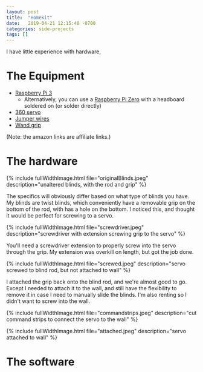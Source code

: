 ```yaml
---
layout: post
title:  "Homekit"
date:   2019-04-21 12:15:40 -0700
categories: side-projects
tags: []
---
```


I have little experience with hardware, 

# The Equipment
+ [Raspberry Pi 3](https://www.amazon.com/gp/product/B07BDR5PDW/ref=as_li_tl?ie=UTF8&camp=1789&creative=9325&creativeASIN=B07BDR5PDW&linkCode=as2&tag=zeke082-20&linkId=878ec655cdbf6a40bf226475b7c170d3)
	+ Alternatively, you can use a [Raspberry Pi Zero](https://www.amazon.com/gp/product/B06XFZC3BX/ref=as_li_tl?ie=UTF8&camp=1789&creative=9325&creativeASIN=B06XFZC3BX&linkCode=as2&tag=zeke082-20&linkId=b2b6e81aae6b419ae2449eb99dce3a82) with a headboard soldered on (or solder directly)
+ [360 servo](https://www.amazon.com/gp/product/B07F9P32PF/ref=as_li_tl?ie=UTF8&camp=1789&creative=9325&creativeASIN=B07F9P32PF&linkCode=as2&tag=zeke082-20&linkId=27ce384d7acc170d42d9cb6a80122fd6)
+ [Jumper wires](https://www.amazon.com/gp/product/B072L1XMJR/ref=as_li_tl?ie=UTF8&camp=1789&creative=9325&creativeASIN=B072L1XMJR&linkCode=as2&tag=zeke082-20&linkId=c85aa8e645e3a2830e4380c1ca382642)
+ [Wand grip](https://blindparts.com/product/vertical-blind-wand-grip/)

(Note: the amazon links are affiliate links.)


# The hardware
{% include fullWidthImage.html file="originalBlinds.jpeg" description="unaltered blinds, with the rod and grip" %}

The specifics will obviously differ based on what type of blinds you have. My blinds are twist blinds, which conveniently have a removable grip on the bottom of the rod, with has a hole on the bottom. I noticed this, and thought it would be perfect for screwing to a servo.

{% include fullWidthImage.html file="screwdriver.jpeg" description="screwdriver with extension screwing grip to the servo" %}

You'll need a screwdriver extension to properly screw into the servo through the grip. My extension was overkill on length, but got the job done.

{% include fullWidthImage.html file="screwed.jpeg" description="servo screwed to blind rod, but not attached to wall" %}

I attached the grip back onto the blind rod, and we're almost good to go. Except I needed to attach it to the wall, and still have the flexibility to remove it in case I need to manually slide the blinds. I'm also renting so I didn't want to screw into the wall.

{% include fullWidthImage.html file="commandstrips.jpeg" description="cut command strips to connect the servo to the wall" %}

{% include fullWidthImage.html file="attached.jpeg" description="servo attached to wall" %}


# The software
